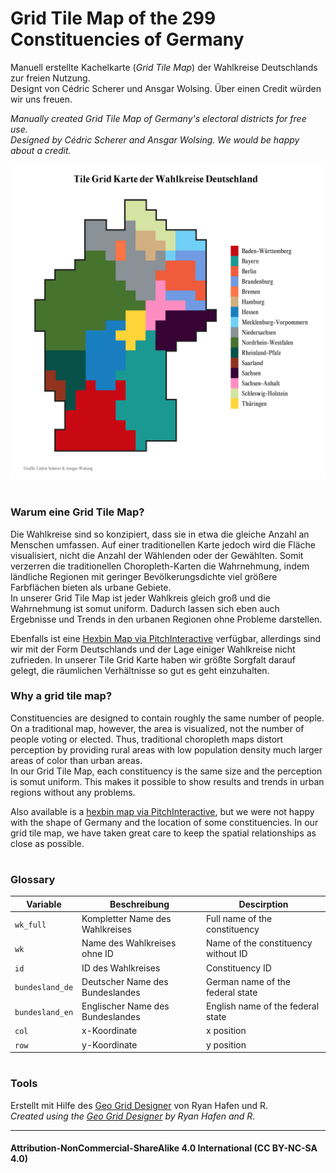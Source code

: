 #  Grid Tile Map of the 299 Constituencies of Germany 

Manuell erstellte Kachelkarte (*Grid Tile Map*) der Wahlkreise Deutschlands zur freien Nutzung.  
Designt von Cédric Scherer und Ansgar Wolsing. Über einen Credit würden wir uns freuen.

*Manually created Grid Tile Map of Germany's electoral districts for free use.*  
*Designed by Cédric Scherer and Ansgar Wolsing. We would be happy about a credit.*

![](https://raw.githubusercontent.com/bydata/btw_tilemap/main/plots/grid_laender_de.png)

#

### Warum eine Grid Tile Map?

Die Wahlkreise sind so konzipiert, dass sie in etwa die gleiche Anzahl an Menschen umfassen. Auf einer traditionellen Karte jedoch wird die Fläche visualisiert, nicht die Anzahl der Wählenden oder der Gewählten. Somit verzerren die traditionellen Choropleth-Karten die Wahrnehmung, indem ländliche Regionen mit geringer Bevölkerungsdichte viel größere Farbflächen bieten als urbane Gebiete.  
In unserer Grid Tile Map ist jeder Wahlkreis gleich groß und die Wahrnehmung ist somut uniform. Dadurch lassen sich eben auch Ergebnisse und Trends in den urbanen Regionen ohne Probleme darstellen.

Ebenfalls ist eine [Hexbin Map via PitchInteractive](https://pitchinteractiveinc.github.io/tilegrams/) verfügbar, allerdings sind wir mit der Form Deutschlands und der Lage einiger Wahlkreise nicht zufrieden. In unserer Tile Grid Karte haben wir größte Sorgfalt darauf gelegt, die räumlichen Verhältnisse so gut es geht einzuhalten. 

### Why a grid tile map?

Constituencies are designed to contain roughly the same number of people. On a traditional map, however, the area is visualized, not the number of people voting or elected. Thus, traditional choropleth maps distort perception by providing rural areas with low population density much larger areas of color than urban areas.  
In our Grid Tile Map, each constituency is the same size and the perception is somut uniform. This makes it possible to show results and trends in urban regions without any problems.

Also available is a [hexbin map via PitchInteractive](https://pitchinteractiveinc.github.io/tilegrams/), but we were not happy with the shape of Germany and the location of some constituencies. In our grid tile map, we have taken great care to keep the spatial relationships as close as possible. 

#

### Glossary

| Variable  | Beschreibung | Descirption |
| --- | --- | --- |
| `wk_full`  | Kompletter Name des Wahlkreises  | Full name of the constituency |
| `wk`  | Name des Wahlkreises ohne ID  | Name of the constituency without ID |
| `id` | ID des Wahlkreises | Constituency ID |
| `bundesland_de` | Deutscher Name des Bundeslandes | German name of the federal state |
| `bundesland_en` | Englischer Name des Bundeslandes | English name of the federal state |
| `col` | x-Koordinate | x position |
| `row` | y-Koordinate | y position |

#

### Tools

Erstellt mit Hilfe des [Geo Grid Designer](https://hafen.github.io/grid-designer/) von Ryan Hafen und R.   
*Created using the [Geo Grid Designer](https://hafen.github.io/grid-designer/) by Ryan Hafen and R.*

***

#### Attribution-NonCommercial-ShareAlike 4.0 International (CC BY-NC-SA 4.0)
<div style="width:300px; height:200px">
<img src=https://camo.githubusercontent.com/00f7814990f36f84c5ea74cba887385d8a2f36be/68747470733a2f2f646f63732e636c6f7564706f7373652e636f6d2f696d616765732f63632d62792d6e632d73612e706e67 alt="" height="42">
</div>
